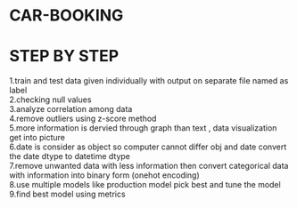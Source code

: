 # CAR-BOOKING
# STEP BY STEP
1.train and test data given individually with output on separate file named as label<br>
2.checking null values<br>
3.analyze correlation among data<br> 
4.remove outliers using z-score method<br>
5.more information is dervied through graph than text , data visualization get into picture<br>
6.date is consider as object so computer cannot differ obj and date convert the date dtype to datetime dtype<br>
7.remove unwanted data with less information then convert categorical data with information into binary form (onehot encoding)<br>
8.use multiple models like production model pick best and tune the model <br>
9.find best model using metrics<br>
